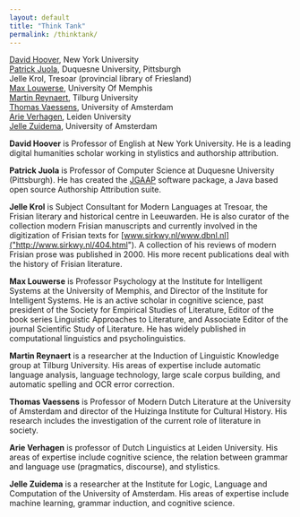 ```yaml
---
layout: default
title: "Think Tank"
permalink: /thinktank/
---
```


[David Hoover](https://files.nyu.edu/dh3/public/), New York University  
[Patrick Juola](http://www.mathcs.duq.edu/~juola/), Duquesne University, Pittsburgh  
Jelle Krol, Tresoar (provincial library of Friesland)  
[Max Louwerse](http://www.memphis.edu/psychology/people/faculty/louwerse.php), University Of Memphis  
[Martin Reynaert](http://www.tilburguniversity.edu/webwijs/show/?uid=reynaert), Tilburg University  
[Thomas Vaessens](http://www.thomasvaessens.nl/), University of Amsterdam  
[Arie Verhagen](http://www.arieverhagen.nl/), Leiden University  
[Jelle Zuidema](http://staff.science.uva.nl/~jzuidema/), University of Amsterdam  


**David Hoover** is Professor of English at New York University. He is a leading digital humanities scholar working in stylistics and authorship attribution.

**Patrick Juola** is Professor of Computer Science at Duquesne University (Pittsburgh). He has created the [JGAAP]("http://evllabs.com/jgaap/w/index.php/Main_Page") software package, a Java based open source Authorship Attribution suite.

**Jelle Krol** is Subject Consultant for Modern Languages at Tresoar, the Frisian literary and historical centre in Leeuwarden. He is also curator of the collection modern Frisian manuscripts and currently involved in the digitization of Frisian texts for [www.sirkwy.nl/www.dbnl.nl]("http://www.sirkwy.nl/404.html"). A collection of his reviews of modern Frisian prose was published in 2000. His more recent publications deal with the history of Frisian literature.

**Max Louwerse** is Professor Psychology at the Institute for Intelligent Systems at the University of Memphis, and Director of the Institute for Intelligent Systems. He is an active scholar in cognitive science, past president of the Society for Empirical Studies of Literature, Editor of the book series Linguistic Approaches to Literature, and Associate Editor of the journal Scientific Study of Literature. He has widely published in computational linguistics and psycholinguistics.

**Martin Reynaert** is a researcher at the Induction of Linguistic Knowledge group at Tilburg University. His areas of expertise include automatic language analysis, language technology, large scale corpus building, and automatic spelling and OCR error correction.

**Thomas Vaessens** is Professor of Modern Dutch Literature at the University of Amsterdam and director of the Huizinga Institute for Cultural History. His research includes the investigation of the current role of literature in society.

**Arie Verhagen** is professor of Dutch Linguistics at Leiden University. His areas of expertise include cognitive science, the relation between grammar and language use (pragmatics, discourse), and stylistics.

**Jelle Zuidema** is a researcher at the Institute for Logic, Language and Computation of the University of Amsterdam. His areas of expertise include machine learning, grammar induction, and cognitive science.
